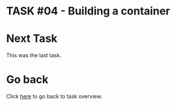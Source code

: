 # TASK #04 - Building a container

# Next Task

This was the last task.

# Go back

Click [here](../README) to go back to task overview.
